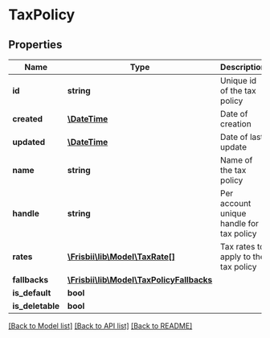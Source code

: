 # TaxPolicy

## Properties
Name | Type | Description | Notes
------------ | ------------- | ------------- | -------------
**id** | **string** | Unique id of the tax policy | 
**created** | [**\DateTime**](\DateTime.md) | Date of creation | 
**updated** | [**\DateTime**](\DateTime.md) | Date of last update | 
**name** | **string** | Name of the tax policy | 
**handle** | **string** | Per account unique handle for tax policy | 
**rates** | [**\Frisbii\lib\Model\TaxRate[]**](TaxRate.md) | Tax rates to apply to the tax policy | [optional] 
**fallbacks** | [**\Frisbii\lib\Model\TaxPolicyFallbacks**](TaxPolicyFallbacks.md) |  | 
**is_default** | **bool** |  | [optional] 
**is_deletable** | **bool** |  | [optional] 

[[Back to Model list]](../../README.md#documentation-for-models) [[Back to API list]](../../README.md#documentation-for-api-endpoints) [[Back to README]](../../README.md)

